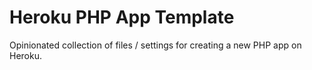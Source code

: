 # Heroku PHP App Template

Opinionated collection of files / settings for creating
a new PHP app on Heroku.